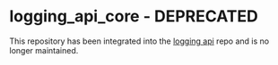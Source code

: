 # logging_api_core - DEPRECATED

This repository has been integrated into the [logging api](https://github.com/process-engine/logging_api) repo and is no longer maintained.

